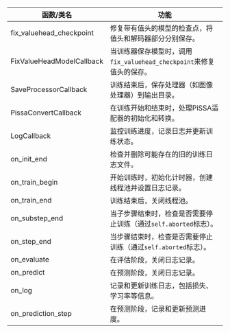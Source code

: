 |函数/类名| 功能|
|---|---|
|fix_valuehead_checkpoint| 修复带有值头的模型的检查点，将值头和解码器部分分别保存。|
|FixValueHeadModelCallback| 当训练器保存模型时，调用`fix_valuehead_checkpoint`来修复值头的保存。|
|SaveProcessorCallback| 训练结束后，保存处理器（如图像处理器）到输出目录。|
|PissaConvertCallback| 在训练开始和结束时，处理PiSSA适配器的初始化和转换。|
|LogCallback| 监控训练进度，记录日志并更新训练状态。|
|on_init_end| 检查并删除可能存在的旧的训练日志文件。|
|on_train_begin| 开始训练时，初始化计时器，创建线程池并设置日志记录。|
|on_train_end| 训练结束后，关闭线程池。|
|on_substep_end| 当子步骤结束时，检查是否需要停止训练（通过`self.aborted`标志）。|
|on_step_end| 当步骤结束时，检查是否需要停止训练（通过`self.aborted`标志）。|
|on_evaluate| 在评估阶段，关闭日志记录。|
|on_predict| 在预测阶段，关闭日志记录。|
|on_log| 记录和更新训练日志，包括损失、学习率等信息。|
|on_prediction_step| 在预测阶段，记录和更新预测进度。|
